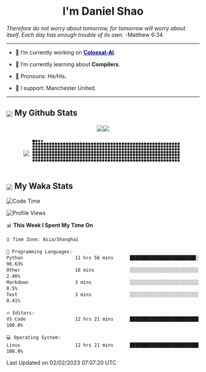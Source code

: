 

<h1 align="center">I'm Daniel Shao</h1>
<i> Therefore do not worry about tomorrow, for tomorrow will worry about itself. Each day has enough trouble of its own. </i> -Matthew 6:34

---

- 🐒 I’m currently working on <strong><a href="https://github.com/hpcaitech/ColossalAI" style="color: darkblue">Colossal-AI</a></strong>.

- 💩 I’m currently learning about **Compilers**.

- 🤡 Pronouns: He/His.

- 🦧 I support: Manchester United.

---

<h2><img src="https://emojis.slackmojis.com/emojis/images/1579216111/7550/pikachu_wave.gif?1579216111" align="center" width="28" /> My Github Stats</h2>

<p align="center"><img align="center" src = "https://github-readme-stats.vercel.app/api?username=super-dainiu&show_icons=true&count_private=true&theme=tokyonight&hide=issues&line_height=30" width="400px"><img align="center" src = "https://github-readme-streak-stats.herokuapp.com/?user=super-dainiu&theme=tokyonight" width="400px"></p>

<p align="center"><img align="center" width="400px" src="https://github-readme-stats.vercel.app/api/top-langs/?username=super-dainiu&layout=compact&theme=tokyonight&hide=html,tex,jupyter%20notebook"><img align="center" width="400px" src="https://github.com/super-dainiu/super-dainiu/blob/output/github-contribution-grid-snake.svg"></p>

<h2><img src="https://emojis.slackmojis.com/emojis/images/1579216111/7550/pikachu_wave.gif?1579216111" align="center" width="28" /> My Waka Stats</h2>

<!--START_SECTION:waka-->
![Code Time](http://img.shields.io/badge/Code%20Time-186%20hrs%2043%20mins-blue)

![Profile Views](http://img.shields.io/badge/Profile%20Views-0-blue)

📊 **This Week I Spent My Time On** 

```text
⌚︎ Time Zone: Asia/Shanghai

💬 Programming Languages: 
Python                   11 hrs 56 mins      ████████████████████████░   96.63% 
Other                    18 mins             ░░░░░░░░░░░░░░░░░░░░░░░░░   2.46% 
Markdown                 3 mins              ░░░░░░░░░░░░░░░░░░░░░░░░░   0.5% 
Text                     3 mins              ░░░░░░░░░░░░░░░░░░░░░░░░░   0.41%

🔥 Editors: 
VS Code                  12 hrs 21 mins      █████████████████████████   100.0%

💻 Operating System: 
Linux                    12 hrs 21 mins      █████████████████████████   100.0%

```


 Last Updated on 02/02/2023 07:07:20 UTC
<!--END_SECTION:waka-->
